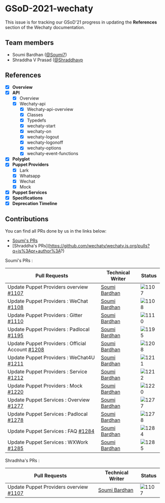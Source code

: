 # GSoD-2021-wechaty

This issue is for tracking our GSoD'21 progress in updating the **References** section of the Wechaty documentation.

## Team members

* Soumi Bardhan ([@Soumi7](https://github.com/Soumi7))
* Shraddha V Prasad ([@Shraddhavp](https://github.com/shraddhavp)

## References 

- [x] **Overview** 
- [x] **API** 
  - [x] Overview
  - [x] Wechaty-api
    - [x] Wechaty-api-overview
    - [x] Classes
    - [x] Typedefs
    - [x] wechaty-start
    - [x] wechaty-on
    - [x] wechaty-logout
    - [x] wechaty-logonoff
    - [x] wechaty-options
    - [x] wechaty-event-functions
- [x] **Polyglot**
- [x] **Puppet Providers**
  - [x] Lark
  - [x] Whatsapp
  - [x] Wechat
  - [x] Mock
- [x] **Puppet Services**
- [x] **Specifications** 
- [x] **Deprecation Timeline** 

## Contributions

You can find all PRs done by us in the links below:
* [Soumi's PRs](https://github.com/wechaty/wechaty.js.org/pulls?q=is%3Apr+author%3Asoumi7)
* [Shraddha's PRs](https://github.com/wechaty/wechaty.js.org/pulls?q=is%3Apr+author%3A<add name>?)

Soumi's PRs :

| Pull Requests  | Technical Writer  | Status |
| --- | --- | --- |
| Update Puppet Providers overview [#1107](https://github.com/wechaty/wechaty.js.org/pull/1107) | [Soumi Bardhan](https://github.com/soumi7) | ![1107]
| Update Puppet Providers : WeChat [#1108](https://github.com/wechaty/wechaty.js.org/pull/1108) | [Soumi Bardhan](https://github.com/soumi7) | ![1108]
| Update Puppet Providers : Gitter [#1110](https://github.com/wechaty/wechaty.js.org/pull/1110) | [Soumi Bardhan](https://github.com/soumi7) | ![1110]
| Update Puppet Providers : Padlocal [#1195](https://github.com/wechaty/wechaty.js.org/pull/1195) | [Soumi Bardhan](https://github.com/soumi7) | ![1195]
| Update Puppet Providers : Official Account [#1208](https://github.com/wechaty/wechaty.js.org/pull/1208) | [Soumi Bardhan](https://github.com/soumi7) | ![1208]
| Update Puppet Providers : WeChat4U [#1211](https://github.com/wechaty/wechaty.js.org/pull/1211) | [Soumi Bardhan](https://github.com/soumi7) | ![1211]
| Update Puppet Providers : Service [#1212](https://github.com/wechaty/wechaty.js.org/pull/1212) | [Soumi Bardhan](https://github.com/soumi7) | ![1212]
| Update Puppet Providers : Mock [#1220](https://github.com/wechaty/wechaty.js.org/pull/1220) | [Soumi Bardhan](https://github.com/soumi7) | ![1220]
| Update Puppet Services : Overview [#1277](https://github.com/wechaty/wechaty.js.org/pull/1277) | [Soumi Bardhan](https://github.com/soumi7) | ![1277]
| Update Puppet Services : Padlocal [#1278](https://github.com/wechaty/wechaty.js.org/pull/1278) | [Soumi Bardhan](https://github.com/soumi7) | ![1278]
| Update Puppet Services : FAQ [#1284](https://github.com/wechaty/wechaty.js.org/pull/1284) | [Soumi Bardhan](https://github.com/soumi7) | ![1284]
| Update Puppet Services : WXWork [#1285](https://github.com/wechaty/wechaty.js.org/pull/1285) | [Soumi Bardhan](https://github.com/soumi7) | ![1285]

<!--- Merge Status Badges --->
<!--- they are linked to the above last columns of the table, 
      to add just use the correct PR number and use the same format --->

[1107]:https://img.shields.io/github/pulls/detail/state/wechaty/wechaty.js.org/1107?style=flat-square
[1108]:https://img.shields.io/github/pulls/detail/state/wechaty/wechaty.js.org/1107?style=flat-square
[1110]:https://img.shields.io/github/pulls/detail/state/wechaty/wechaty.js.org/1107?style=flat-square
[1195]:https://img.shields.io/github/pulls/detail/state/wechaty/wechaty.js.org/1107?style=flat-square
[1208]:https://img.shields.io/github/pulls/detail/state/wechaty/wechaty.js.org/1107?style=flat-square
[1211]:https://img.shields.io/github/pulls/detail/state/wechaty/wechaty.js.org/1107?style=flat-square
[1212]:https://img.shields.io/github/pulls/detail/state/wechaty/wechaty.js.org/1107?style=flat-square
[1220]:https://img.shields.io/github/pulls/detail/state/wechaty/wechaty.js.org/1107?style=flat-square
[1277]:https://img.shields.io/github/pulls/detail/state/wechaty/wechaty.js.org/1107?style=flat-square
[1278]:https://img.shields.io/github/pulls/detail/state/wechaty/wechaty.js.org/1107?style=flat-square
[1284]:https://img.shields.io/github/pulls/detail/state/wechaty/wechaty.js.org/1107?style=flat-square
[1285]:https://img.shields.io/github/pulls/detail/state/wechaty/wechaty.js.org/1107?style=flat-square
[1107]:https://img.shields.io/github/pulls/detail/state/wechaty/wechaty.js.org/1107?style=flat-square



Shradhha's PRs :

| Pull Requests  | Technical Writer  | Status |
| --- | --- | --- |
| Update Puppet Providers overview [#1107](https://github.com/wechaty/wechaty.js.org/pull/1107) | [Soumi Bardhan](https://github.com/soumi7) | ![1107]

[1107]:https://img.shields.io/github/pulls/detail/state/wechaty/wechaty.js.org/1107?style=flat-square
